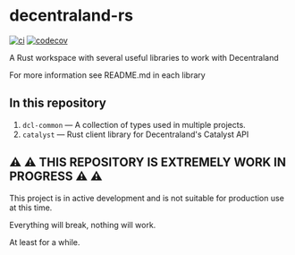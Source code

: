 # decentraland-rs
[![ci](https://github.com/hiddenpeopleclub/decentraland-rs/actions/workflows/ci.yaml/badge.svg)](https://github.com/hiddenpeopleclub/decentraland-rs/actions/workflows/ci.yaml)
[![codecov](https://codecov.io/gh/hiddenpeopleclub/decentraland-rs/branch/main/graph/badge.svg?token=27AwcuMf9H)](https://codecov.io/gh/hiddenpeopleclub/decentraland-rs)

A Rust workspace with several useful libraries to work with Decentraland

For more information see README.md in each library

## In this repository

1. `dcl-common` — A collection of types used in multiple projects.
1. `catalyst` — Rust client library for Decentraland's Catalyst API

## :warning: :warning: THIS REPOSITORY IS EXTREMELY WORK IN PROGRESS :warning: :warning:

This project is in active development and is not suitable for production use at this time. 

Everything will break, nothing will work. 

At least for a while.
